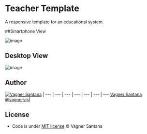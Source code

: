 Teacher Template
================

A responsive template for an educational system.


##Smartphone View

![image](http://f.cl.ly/items/2n2Q3y2v212L441T3d0h/Screen%20Shot%202013-10-22%20at%2009.37.30.png)

## Desktop View
![image](http://f.cl.ly/items/052u2017423I0w333N2n/Screen%20Shot%202013-10-22%20at%2009.37.15.png)

## Author

[![Vagner Santana](http://gravatar.com/avatar/d050e3a593aa5c49738028ade14606ed?s=70)](http://vagnersantana.com) |
--- | --- | --- | --- | --- | --- | ---
[Vagner Santana](http://vagnersantana.com)<br>[@vagnervjs](http://twitter.com/vagnervjs)|

<!--###Contributors-->


## License

- Code is under [MIT license](http://vagnersantana.mit-license.org)  © Vagner Santana
